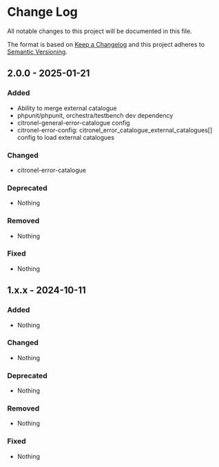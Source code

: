 # Change Log
All notable changes to this project will be documented in this file.

The format is based on [Keep a Changelog](https://keepachangelog.com) and this project adheres to [Semantic Versioning](https://semver.org).

## 2.0.0 - 2025-01-21

### Added

- Ability to merge external catalogue
- phpunit/phpunit, orchestra/testbench dev dependency
- citronel-general-error-catalogue config
- citronel-error-config: citronel_error_catalogue_external_catalogues[] config to load external catalogues

### Changed

- citronel-error-catalogue

### Deprecated

- Nothing

### Removed

- Nothing

### Fixed

- Nothing

## 1.x.x - 2024-10-11

### Added

- Nothing

### Changed

- Nothing

### Deprecated

- Nothing

### Removed

- Nothing

### Fixed

- Nothing